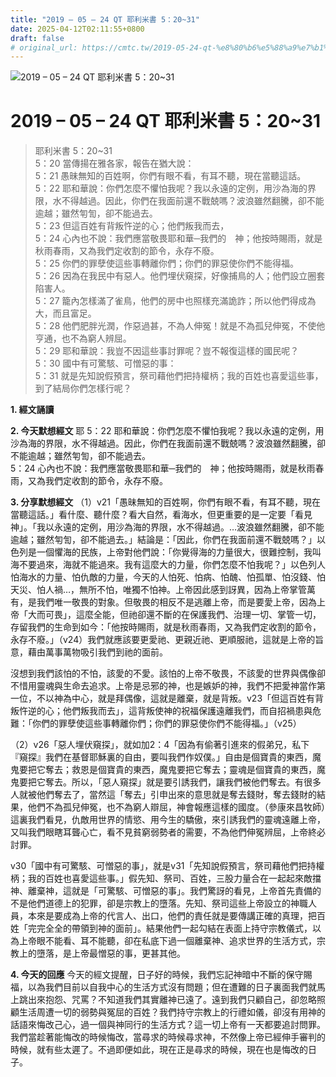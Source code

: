 ```yaml
---
title: "2019 – 05 – 24 QT 耶利米書 5：20~31"
date: 2025-04-12T02:11:55+0800
draft: false
# original_url: https://cmtc.tw/2019-05-24-qt-%e8%80%b6%e5%88%a9%e7%b1%b3%e6%9b%b8-5%ef%bc%9a2031
---
```


![2019 – 05 – 24 QT 耶利米書 5：20\~31](/images/qt.jpg   "2019 – 05 – 24 QT 耶利米書 5：20\~31")

# 2019 – 05 – 24 QT 耶利米書 5：20\~31

> 耶利米書 5：20\~31  
> 5：20 當傳揚在雅各家，報告在猶大說：  
> 5：21 愚昧無知的百姓啊，你們有眼不看，有耳不聽，現在當聽這話。  
> 5：22 耶和華說：你們怎麼不懼怕我呢？我以永遠的定例，用沙為海的界限，水不得越過。因此，你們在我面前還不戰兢嗎？波浪雖然翻騰，卻不能逾越；雖然匉訇，卻不能過去。  
> 5：23 但這百姓有背叛忤逆的心；他們叛我而去，  
> 5：24 心內也不說：我們應當敬畏耶和華─我們的　神；他按時賜雨，就是秋雨春雨，又為我們定收割的節令，永存不廢。  
> 5：25 你們的罪孽使這些事轉離你們；你們的罪惡使你們不能得福。  
> 5：26 因為在我民中有惡人。他們埋伏窺探，好像捕鳥的人；他們設立圈套陷害人。  
> 5：27 籠內怎樣滿了雀鳥，他們的房中也照樣充滿詭詐；所以他們得成為大，而且富足。  
> 5：28 他們肥胖光潤，作惡過甚，不為人伸冤！就是不為孤兒伸冤，不使他亨通，也不為窮人辨屈。  
> 5：29 耶和華說：我豈不因這些事討罪呢？豈不報復這樣的國民呢？  
> 5：30 國中有可驚駭、可憎惡的事：  
> 5：31 就是先知說假預言，祭司藉他們把持權柄；我的百姓也喜愛這些事，到了結局你們怎樣行呢？

**1. 經文誦讀**

**2.  今天默想經文**
耶 5：22 耶和華說：你們怎麼不懼怕我呢？我以永遠的定例，用沙為海的界限，水不得越過。因此，你們在我面前還不戰兢嗎？波浪雖然翻騰，卻不能逾越；雖然匉訇，卻不能過去。  
5：24 心內也不說：我們應當敬畏耶和華─我們的　神；他按時賜雨，就是秋雨春雨，又為我們定收割的節令，永存不廢。

**3. 分享默想經文**
（1）v21「愚昧無知的百姓啊，你們有眼不看，有耳不聽，現在當聽這話。」看什麼、聽什麼？看大自然，看海水，但更重要的是一定要「看見神」。「我以永遠的定例，用沙為海的界限，水不得越過。…波浪雖然翻騰，卻不能逾越；雖然匉訇，卻不能過去。」結論是：「因此，你們在我面前還不戰兢嗎？」以色列是一個懼海的民族，上帝對他們說：「你覺得海的力量很大，很難控制，我叫海不要過來，海就不能過來。我有這麼大的力量，你們怎麼不怕我呢？」以色列人怕海水的力量、怕仇敵的力量，今天的人怕死、怕病、怕醜、怕孤單、怕沒錢、怕天災、怕人禍…，無所不怕，唯獨不怕神。上帝因此感到訝異，因為上帝掌管萬有，是我們唯一敬畏的對象。但敬畏的相反不是逃離上帝，而是要愛上帝，因為上帝「大而可畏」，這麼全能，但祂卻還不斷的在保護我們、治理一切、掌管一切，存留我們的生命到如今：「他按時賜雨，就是秋雨春雨，又為我們定收割的節令，永存不廢。」（v24）我們就應該要更愛祂、更親近祂、更順服祂，這就是上帝的旨意，藉由萬事萬物吸引我們到祂的面前。

沒想到我們該怕的不怕，該愛的不愛。該怕的上帝不敬畏，不該愛的世界與偶像卻不惜用靈魂與生命去追求。上帝是忌邪的神，也是嫉妒的神，我們不把愛神當作第一位，不以神為中心，就是拜偶像，這就是離棄，就是背叛。v23「但這百姓有背叛忤逆的心；他們叛我而去」，這背叛使神的祝福保護遠離我們，而自招禍患與危難：「你們的罪孽使這些事轉離你們；你們的罪惡使你們不能得福。」（v25）

（2）v26「惡人埋伏窺探」，就如加2：4「因為有偷著引進來的假弟兄，私下『窺探』我們在基督耶穌裏的自由，要叫我們作奴僕。」自由是個寶貴的東西，魔鬼要把它奪去；救恩是個寶貴的東西，魔鬼要把它奪去；靈魂是個寶貴的東西，魔鬼要把它奪去。所以，「惡人窺探」就是要引誘我們，讓我們被他們奪去。有很多人就被他們奪去了，當然這「奪去」引申出來的意思就是奪去錢財，奪去錢財的結果，他們不為孤兒伸冤，也不為窮人辯屈，神會報應這樣的國度。（參康來昌牧師）這裏我們看見，仇敵用世界的情慾、用今生的驕傲，來引誘我們的靈魂遠離上帝，又叫我們眼瞎耳聾心亡，看不見貧窮弱勢者的需要，不為他們伸冤辨屈，上帝終必討罪。

v30「國中有可驚駭、可憎惡的事」，就是v31「先知說假預言，祭司藉他們把持權柄；我的百姓也喜愛這些事。」假先知、祭司、百姓，三股力量合在一起起來敵擋神、離棄神，這就是「可驚駭、可憎惡的事」。我們驚訝的看見，上帝首先責備的不是他們道德上的犯罪，卻是宗教上的墮落。先知、祭司這些上帝設立的神職人員，本來是要成為上帝的代言人、出口，他們的責任就是要傳講正確的真理，把百姓「完完全全的帶領到神的面前」。結果他們一起勾結在表面上持守宗教儀式，以為上帝眼不能看、耳不能聽，卻在私底下過一個離棄神、追求世界的生活方式，宗教上的墮落，是上帝最憎惡的事，更甚其他。

**4. 今天的回應**
今天的經文提醒，日子好的時候，我們忘記神暗中不斷的保守賜福，以為我們目前以自我中心的生活方式沒有問題；但在遭難的日子裏面我們就馬上跳出來抱怨、咒罵？不知道我們其實離神已遠了。遠到我們只顧自己，卻忽略照顧生活周遭一切的弱勢與冤屈的百姓？我們持守宗教上的行禮如儀，卻沒有用神的話語來悔改己心，過一個與神同行的生活方式？這一切上帝有一天都要追討問罪。我們當趁著能悔改的時候悔改，當尋求的時候尋求神，不然像上帝已經伸手審判的時候，就有些太遲了。不過即便如此，現在正是尋求的時候，現在也是悔改的日子。
